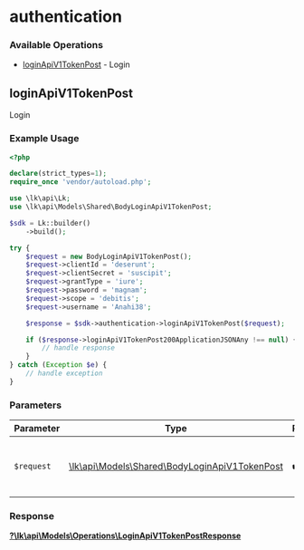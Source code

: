 # authentication

### Available Operations

* [loginApiV1TokenPost](#loginapiv1tokenpost) - Login

## loginApiV1TokenPost

Login

### Example Usage

```php
<?php

declare(strict_types=1);
require_once 'vendor/autoload.php';

use \lk\api\Lk;
use \lk\api\Models\Shared\BodyLoginApiV1TokenPost;

$sdk = Lk::builder()
    ->build();

try {
    $request = new BodyLoginApiV1TokenPost();
    $request->clientId = 'deserunt';
    $request->clientSecret = 'suscipit';
    $request->grantType = 'iure';
    $request->password = 'magnam';
    $request->scope = 'debitis';
    $request->username = 'Anahi38';

    $response = $sdk->authentication->loginApiV1TokenPost($request);

    if ($response->loginApiV1TokenPost200ApplicationJSONAny !== null) {
        // handle response
    }
} catch (Exception $e) {
    // handle exception
}
```

### Parameters

| Parameter                                                                                       | Type                                                                                            | Required                                                                                        | Description                                                                                     |
| ----------------------------------------------------------------------------------------------- | ----------------------------------------------------------------------------------------------- | ----------------------------------------------------------------------------------------------- | ----------------------------------------------------------------------------------------------- |
| `$request`                                                                                      | [\lk\api\Models\Shared\BodyLoginApiV1TokenPost](../../models/shared/BodyLoginApiV1TokenPost.md) | :heavy_check_mark:                                                                              | The request object to use for the request.                                                      |


### Response

**[?\lk\api\Models\Operations\LoginApiV1TokenPostResponse](../../models/operations/LoginApiV1TokenPostResponse.md)**

